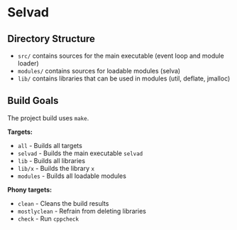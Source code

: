 Selvad
======

Directory Structure
-------------------

- `src/` contains sources for the main executable (event loop and module loader)
- `modules/` contains sources for loadable modules (selva)
- `lib/` contains libraries that can be used in modules (util, deflate, jmalloc)

Build Goals
-----------

The project build uses `make`.

**Targets:**
- `all` - Builds all targets
- `selvad` - Builds the main executable `selvad`
- `lib` - Builds all libraries
- `lib/x` - Builds the library `x`
- `modules` - Builds all loadable modules 

**Phony targets:**
- `clean` - Cleans the build results
- `mostlyclean` - Refrain from deleting libraries
- `check` - Run `cppcheck`
